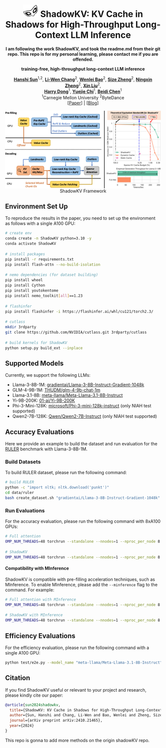 <div align="center">
<h1><img src="static/images/ShadowKV.png" height="40px"> ShadowKV: KV Cache in Shadows for High-Throughput Long-Context LLM Inference</h1>

**I am following the work ShadowKV, and took the readme.md from their git repo. This repo is for my personal learning, please contact me if you are offended.**

**training-free, high-throughput long-context LLM inference**
</div>
<div align="center">
<b><a href="https://github.com/preminstrel">Hanshi Sun</a></b><sup>1,2</sup>,
<b><a href="https://lchang20.github.io/">Li-Wen Chang</a></b><sup>2</sup>,
<b><a href="https://sites.google.com/view/wenleibao/">Wenlei Bao</a></b><sup>2</sup>,
<b><a href="https://sizezheng.github.io/">Size Zheng</a></b><sup>2</sup>,
<b><a href="https://zheng-ningxin.github.io/">Ningxin Zheng</a></b><sup>2</sup>,
<b><a href="https://scholar.google.com/citations?user=ZMfk2F8AAAAJ&hl=zh-CN">Xin Liu</a></b><sup>2</sup>,
<br>
<b><a href="https://www.andrew.cmu.edu/user/harryd/">Harry Dong</a></b><sup>1</sup>,
<b><a href="https://users.ece.cmu.edu/~yuejiec/">Yuejie Chi</a></b><sup>1</sup>,
<b><a href="https://www.andrew.cmu.edu/user/beidic/">Beidi Chen</a></b><sup>1</sup>
</div>
<div align="center">
<sup>1</sup>Carnegie Mellon University
<sup>2</sup>ByteDance
</div>
<div align="center">
[<a href="https://arxiv.org/abs/2410.21465">Paper</a>] | [<a href="https://bytedance.github.io/ShadowKV">Blog</a>]
</div>
<br>

<div align="center">
<img src="static/images/framework.png" align="top"/>
<figcaption>ShadowKV Framework</figcaption>
</div>

## Environment Set Up
To reproduce the results in the paper, you need to set up the environment as follows with a single A100 GPU:
```bash
# create env
conda create -n ShadowKV python=3.10 -y
conda activate ShadowKV

# install packages
pip install -r requirements.txt
pip install flash-attn --no-build-isolation

# nemo dependencies (for dataset building)
pip install wheel
pip install Cython
pip install youtokentome
pip install nemo_toolkit[all]==1.23

# flashinfer
pip install flashinfer -i https://flashinfer.ai/whl/cu121/torch2.3/

# cutlass
mkdir 3rdparty
git clone https://github.com/NVIDIA/cutlass.git 3rdparty/cutlass

# build kernels for ShadowKV
python setup.py build_ext --inplace
```
## Supported Models
Currently, we support the following LLMs:
- Llama-3-8B-1M: [gradientai/Llama-3-8B-Instruct-Gradient-1048k](https://huggingface.co/gradientai/Llama-3-8B-Instruct-Gradient-1048k)
- GLM-4-9B-1M: [THUDM/glm-4-9b-chat-1m](https://huggingface.co/THUDM/glm-4-9b-chat-1m)
- Llama-3.1-8B: [meta-llama/Meta-Llama-3.1-8B-Instruct](https://huggingface.co/meta-llama/Meta-Llama-3.1-8B-Instruct)
- Yi-9B-200K: [01-ai/Yi-9B-200K](https://huggingface.co/01-ai/Yi-9B-200K)
- Phi-3-Mini-128K: [microsoft/Phi-3-mini-128k-instruct](https://huggingface.co/microsoft/Phi-3-mini-128k-instruct) (only NIAH test supported)
- Qwen2-7B-128K: [Qwen/Qwen2-7B-Instruct](https://huggingface.co/Qwen/Qwen2-7B-Instruct) (only NIAH test supported)

## Accuracy Evaluations
Here we provide an example to build the dataset and run evaluation for the [RULER](https://github.com/hsiehjackson/RULER) benchmark with Llama-3-8B-1M.

### Build Datasets
To build RULER dataset, please run the following command:
```bash
# build RULER
python -c "import nltk; nltk.download('punkt')"
cd data/ruler
bash create_dataset.sh "gradientai/Llama-3-8B-Instruct-Gradient-1048k" "llama-3"
```

### Run Evaluations
For the accuracy evaluation, please run the following command with 8xA100 GPUs:

```bash
# Full attention
OMP_NUM_THREADS=48 torchrun --standalone --nnodes=1 --nproc_per_node 8 test/eval_acc.py --datalen 131072 --method full --dataset_name "ruler/niah_single_1,ruler/niah_single_2,ruler/niah_single_3,ruler/niah_multikey_1,ruler/niah_multikey_2,ruler/niah_multiquery,ruler/niah_multivalue,ruler/vt,ruler/fwe,ruler/qa_1,ruler/qa_2" --model_name "gradientai/Llama-3-8B-Instruct-Gradient-1048k"

# ShadowKV
OMP_NUM_THREADS=48 torchrun --standalone --nnodes=1 --nproc_per_node 8 test/eval_acc.py --datalen 131072 --method shadowkv --dataset_name "ruler/niah_single_1,ruler/niah_single_2,ruler/niah_single_3,ruler/niah_multikey_1,ruler/niah_multikey_2,ruler/niah_multiquery,ruler/niah_multivalue,ruler/vt,ruler/fwe,ruler/qa_1,ruler/qa_2" --sparse_budget 2048 --rank 160 --chunk_size 8
```

#### Compatibility with MInference
ShadowKV is compatible with pre-filling acceleration techniques, such as MInference. To enable MInference, please add the `--minference` flag to the command. For example:

```bash
# Full attention with MInference
OMP_NUM_THREADS=48 torchrun --standalone --nnodes=1 --nproc_per_node 8 test/eval_acc.py --datalen 131072 --method full --dataset_name "ruler/niah_single_1,ruler/niah_single_2,ruler/niah_single_3,ruler/niah_multikey_1,ruler/niah_multikey_2,ruler/niah_multiquery,ruler/niah_multivalue,ruler/vt,ruler/fwe,ruler/qa_1,ruler/qa_2" --minference

# ShadowKV with MInference
OMP_NUM_THREADS=48 torchrun --standalone --nnodes=1 --nproc_per_node 8 test/eval_acc.py --datalen 131072 --method shadowkv --dataset_name "ruler/niah_single_1,ruler/niah_single_2,ruler/niah_single_3,ruler/niah_multikey_1,ruler/niah_multikey_2,ruler/niah_multiquery,ruler/niah_multivalue,ruler/vt,ruler/fwe,ruler/qa_1,ruler/qa_2" --sparse_budget 2048 --rank 160 --chunk_size 8 --minference
```

## Efficiency Evaluations
For the efficiency evaluation, please run the following command with a single A100 GPU:

```bash
python test/e2e.py --model_name "meta-llama/Meta-Llama-3.1-8B-Instruct" --datalen "122k"
```
## Citation
If you find ShadowKV useful or relevant to your project and research, please kindly cite our paper:

```bibtex
@article{sun2024shadowkv,
  title={ShadowKV: KV Cache in Shadows for High-Throughput Long-Context LLM Inference},
  author={Sun, Hanshi and Chang, Li-Wen and Bao, Wenlei and Zheng, Size and Zheng, Ningxin and Liu, Xin and Dong, Harry and Chi, Yuejie and Chen, Beidi},
  journal={arXiv preprint arXiv:2410.21465},
  year={2024}
}
```

This repo is gonna to add more methods on the origin shadowKV repo.
